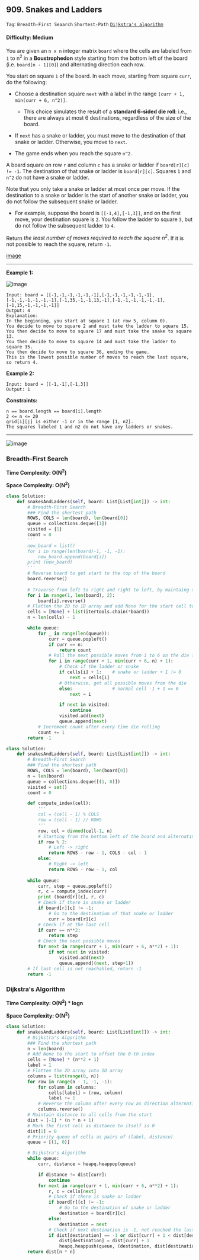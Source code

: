 ## 909. Snakes and Ladders

```Tag```: ```Breadth-First Seaarch``` ```Shortest-Path``` [```Dijkstra's algorithm```](https://github.com/quananhle/Python/tree/main/Software%20Engineering%20Practicing/Concepts/Recursion/Dijkstra's%20Algorithm)

#### Difficulty: Medium

You are given an ```n x n``` integer matrix ```board``` where the cells are labeled from ```1``` to n<sup>2</sup> in a __Boustrophedon__ style starting from the bottom left of the board (i.e. ```board[n - 1][0]```) and alternating direction each row.

You start on square ```1``` of the board. In each move, starting from square ```curr```, do the following:

- Choose a destination square ```next``` with a label in the range ```[curr + 1, min(curr + 6, n^2)]```.
    - This choice simulates the result of a __standard 6-sided die roll__: i.e., there are always at most 6 destinations, regardless of the size of the board.

- If ```next``` has a snake or ladder, you must move to the destination of that snake or ladder. Otherwise, you move to ```next```.
- The game ends when you reach the square ```n^2```.

A board square on row ```r``` and column ```c``` has a snake or ladder if ```board[r][c] != -1```. The destination of that snake or ladder is ```board[r][c]```. Squares ```1``` and ```n^2``` do not have a snake or ladder.

Note that you only take a snake or ladder at most once per move. If the destination to a snake or ladder is the start of another snake or ladder, you do not follow the subsequent snake or ladder.

- For example, suppose the board is ```[[-1,4],[-1,3]]```, and on the first move, your destination square is ```2```. You follow the ladder to square ```3```, but do not follow the subsequent ladder to ```4```.

Return _the least number of moves required to reach the square n<sup>2</sup>_. If it is not possible to reach the square, return ```-1```.

[image](https://user-images.githubusercontent.com/35042430/214199552-c162dc1e-0626-4b4a-888b-28ec6fb91bfd.png)

---

__Example 1:__

![image](https://assets.leetcode.com/uploads/2018/09/23/snakes.png)
```
Input: board = [[-1,-1,-1,-1,-1,-1],[-1,-1,-1,-1,-1,-1],[-1,-1,-1,-1,-1,-1],[-1,35,-1,-1,13,-1],[-1,-1,-1,-1,-1,-1],[-1,15,-1,-1,-1,-1]]
Output: 4
Explanation: 
In the beginning, you start at square 1 (at row 5, column 0).
You decide to move to square 2 and must take the ladder to square 15.
You then decide to move to square 17 and must take the snake to square 13.
You then decide to move to square 14 and must take the ladder to square 35.
You then decide to move to square 36, ending the game.
This is the lowest possible number of moves to reach the last square, so return 4.
```

__Example 2:__
```
Input: board = [[-1,-1],[-1,3]]
Output: 1
```

__Constraints:__
```
n == board.length == board[i].length
2 <= n <= 20
grid[i][j] is either -1 or in the range [1, n2].
The squares labeled 1 and n2 do not have any ladders or snakes.
```

---

![image](https://leetcode.com/problems/snakes-and-ladders/solutions/2912646/Figures/909/909_example.drawio.png)

### Breadth-First Search

__Time Complexity: O(N<sup>2</sup>)__

__Space Complexity: O(N<sup>2</sup>)__

```Python
class Solution:
    def snakesAndLadders(self, board: List[List[int]]) -> int:
        # Breadth-First Search
        ### Find the shortest path
        ROWS, COLS = len(board), len(board[0])
        queue = collections.deque([1])
        visited = {1}
        count = 0
        '''
        new_board = list()
        for i in range(len(board)-1, -1, -1):
            new_board.append(board[i])
        print (new_board)
        '''
        # Reverse board to get start to the top of the board
        board.reverse()
        
        # Traverse from left to right and right to left, by maintaing the orders of columns and reversing every 2 row
        for i in range(1, len(board), 2):
            board[i].reverse()
        # Flatten the 2D to 1D array and add None for the start cell to offset the 0-th index
        cells = [None] + list(itertools.chain(*board))
        n = len(cells) - 1

        while queue:
            for _ in range(len(queue)):
                curr = queue.popleft()
                if curr == n:
                    return count
                # Roll the next possible moves from 1 to 6 on the die for as far as the last cell on the board
                for i in range(curr + 1, min(curr + 6, n) + 1):
                    # Check if the ladder or snake
                    if cells[i] + 1:    # snake or ladder + 1 != 0
                        next = cells[i]
                    # Otherwise, get all possible moves from the die
                    else:               # normal cell -1 + 1 == 0
                        next = i

                    if next in visited:
                        continue
                    visited.add(next)
                    queue.append(next)
            # Increment count after every time die rolling
            count += 1
        return -1
```

```Python
class Solution:
    def snakesAndLadders(self, board: List[List[int]]) -> int:
        # Breadth-First Search
        ### Find the shortest path
        ROWS, COLS = len(board), len(board[0])
        n = len(board)
        queue = collections.deque([(1, 0)])
        visited = set()
        count = 0

        def compute_index(cell):
            '''
            col = (cell - 1) % COLS
            row = (cell - 1) // ROWS
            '''
            row, col = divmod(cell-1, n)
            # Starting from the bottom left of the board and alternating direction each row
            if row % 2:
                # Left -> right
                return ROWS - row - 1, COLS - col - 1
            else:
                # Right -> left
                return ROWS - row - 1, col
            
        while queue:
            curr, step = queue.popleft()
            r, c = compute_index(curr)
            print (board[r][c], r, c)
            # Check if there is snake or ladder
            if board[r][c] != -1:
                # Go to the destination of that snake or ladder
                curr = board[r][c]
            # Check if at the last cell
            if curr == n**2:
                return step
            # Check the next possible moves
            for next in range(curr + 1, min(curr + 6, n**2) + 1):       # min(curr + 6, n**2) not inclusive; hence, +1 in loop
                if not next in visited:
                    visited.add(next)
                    queue.append((next, step+1))
        # If last cell is not reachabled, return -1
        return -1
```

### Dijkstra's Algorithm


__Time Complexity: O(N<sup>2</sup>) * logn__

__Space Complexity: O(N<sup>2</sup>)__

```Python
class Solution:
    def snakesAndLadders(self, board: List[List[int]]) -> int:
        # Dijkstra's Algorithm
        ### Find the shortest path
        n = len(board)
        # Add None to the start to offset the 0-th index
        cells = [None] * (n**2 + 1)
        label = 1
        # Flatten the 2D array into 1D array
        columns = list(range(0, n))
        for row in range(n - 1, -1, -1):
            for column in columns:
                cells[label] = (row, column)
                label += 1
            # Reverse the column after every row as direction alternating each row
            columns.reverse()
        # Maintain distance to all cells from the start
        dist = [-1] * (n * n + 1)
        # Mark the first cell as distance to itself is 0
        dist[1] = 0
        # Priority queue of cells as pairs of (label, distance)
        queue = [(1, 0)]

        # Dijkstra's Algorithm
        while queue:
            curr, distance = heapq.heappop(queue)

            if distance != dist[curr]:
                continue
            for next in range(curr + 1, min(curr + 6, n**2) + 1):
                r, c = cells[next]
                # Check if there is snake or ladder
                if board[r][c] != -1:
                    # Go to the destination of snake or ladder
                    destination = board[r][c]
                else:
                    destination = next
                # Check if next destination is -1, not reached the last cell yet, or if found a shorter path
                if dist[destination] == -1 or dist[curr] + 1 < dist[destination]:
                    dist[destination] = dist[curr] + 1
                    heapq.heappush(queue, (destination, dist[destination]))
        return dist[n * n]
```
